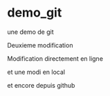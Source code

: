 # demo_git
une demo de git

Deuxieme modification

Modification directement en ligne

et une modi en local

et encore depuis github
